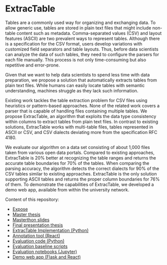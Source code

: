 # ExtracTable

Tables are a commonly used way for organizing and exchanging data.
To allow generic use, tables are stored in plain text files that might include non-table content such as metadata.
Comma-separated values (CSV) and layout features (ASCII) are two prevalent ways to represent tables.
Although there is a specification for the CSV format, users develop variations with customized field separators and table layouts. Thus, before data scientists can analyze the data of such tables, they need to configure the parsers for each file manually. This process is not only time-consuming but also repetitive and error-prone.

Given that we want to help data scientists to spend less time with data preparation, we propose a solution that automatically extracts tables from plain text files.
While humans can easily locate tables with semantic understanding, machines struggle as they lack such information.

Existing work tackles the table extraction problem for CSV files using heuristics or pattern-based approaches. None of the related work covers a parser that is capable of handling files containing multiple tables.
We propose ExtracTable, an algorithm that exploits the data type consistency within columns to extract tables from plain text files. In contrast to existing solutions, ExtracTable works with multi-table files, tables represented in ASCII or CSV, and CSV dialects deviating more from the specification RFC 4180.

We evaluate our algorithm on a data set consisting of about 1,000 files taken from various open data portals. Compared to existing approaches, ExtracTable is 20% better at recognizing the table ranges and returns the accurate table boundaries for 70% of the tables. When comparing the parsing accuracy, the algorithm detects the correct dialects for 90% of the CSV tables similar to existing approaches. ExtracTable is the only solution supporting ASCII tables and returns the proper column boundaries for 76% of them.
To demonstrate the capabilities of ExtracTable, we developed a demo web app, available from within the university network.

Content of this repository:
- [Expose](Expose.pdf)
- [Master thesis](Master%20thesis.pdf)
- [Masterthon slides](Masterthon.pdf)
- [Final presentation thesis](Final%20presentation.pdf)
- [ExtracTable Implementation (Python)](table-extraction)
- [Annotation tool (React)](labeling-tool)
- [Evaluation code (Python)](evaluation)
- [Evaluation baseline scripts](scripts)
- [Evaluation notebooks (Jupyter)](notebooks)
- [Demo web app (Flask and React)](demo-web-app)
